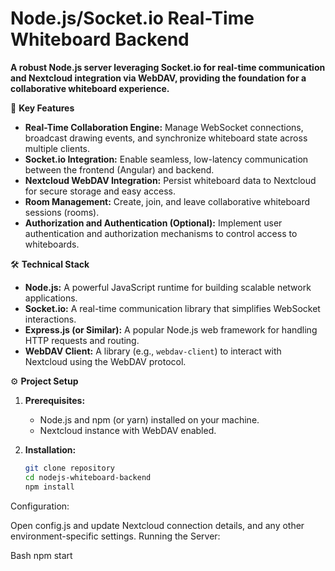 # Node.js/Socket.io Real-Time Whiteboard Backend


**A robust Node.js server leveraging Socket.io for real-time communication and Nextcloud integration via WebDAV, providing the foundation for a collaborative whiteboard experience.**

🚀 **Key Features**

* **Real-Time Collaboration Engine:** Manage WebSocket connections, broadcast drawing events, and synchronize whiteboard state across multiple clients.
* **Socket.io Integration:** Enable seamless, low-latency communication between the frontend (Angular) and backend.
* **Nextcloud WebDAV Integration:** Persist whiteboard data to Nextcloud for secure storage and easy access.
* **Room Management:** Create, join, and leave collaborative whiteboard sessions (rooms).
* **Authorization and Authentication (Optional):** Implement user authentication and authorization mechanisms to control access to whiteboards.

🛠️ **Technical Stack**

* **Node.js:** A powerful JavaScript runtime for building scalable network applications.
* **Socket.io:** A real-time communication library that simplifies WebSocket interactions.
* **Express.js (or Similar):** A popular Node.js web framework for handling HTTP requests and routing.
* **WebDAV Client:** A library (e.g., `webdav-client`) to interact with Nextcloud using the WebDAV protocol.


⚙️ **Project Setup**

1. **Prerequisites:**
   * Node.js and npm (or yarn) installed on your machine.
   * Nextcloud instance with WebDAV enabled.

2. **Installation:**
   ```bash
   git clone repository
   cd nodejs-whiteboard-backend
   npm install


Configuration:

Open config.js and update  Nextcloud connection details, and any other environment-specific settings.
Running the Server:

Bash
npm start 
